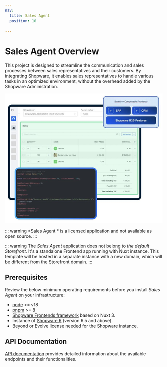 ```yaml
---
nav:
  title: Sales Agent
  position: 10

---
```


# Sales Agent Overview

This project is designed to streamline the communication and sales processes between sales representatives and their customers. By integrating Shopware, it enables sales representatives to handle various tasks in an optimized environment, without the overhead added by the Shopware Administration.

![ ](../../assets/sales-agent-overview.jpg)

::: warning
*Sales Agent * is a licensed application and not available as open source.
:::

::: warning
The *Sales Agent* application does not belong to *the default Storefront*. It's a standalone Frontend app running with Nuxt instance. This template will be hosted in a separate instance with a new domain, which will be different from the Storefront domain.
:::


## Prerequisites

Review the below minimum operating requirements before you install *Sales Agent* on your infrastructure:
* [node](https://nodejs.org/en) >= v18
* [pnpm](https://pnpm.io/installation) >= 8
* [Shopware Frontends framework](https://frontends.shopware.com/) based on Nuxt 3.
* Instance of [Shopware 6](../../guides/installation) (version 6.5 and above).
* Beyond or Evolve license needed for the Shopware instance.


## API Documentation

[API documentation](https://shopware.stoplight.io/docs/swag-sales-agent/) provides detailed information about the available endpoints and their functionalities.